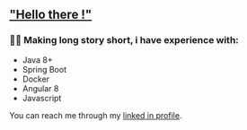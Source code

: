 ## ["Hello there !"](https://youtu.be/rEq1Z0bjdwc?t=7)

### 👨‍💻 Making long story short, i have experience with:

- Java 8+
- Spring Boot
- Docker
- Angular 8
- Javascript

You can reach me through my [linked in profile](https://www.linkedin.com/in/wallyson-carvalho-soares-45a369113/).

